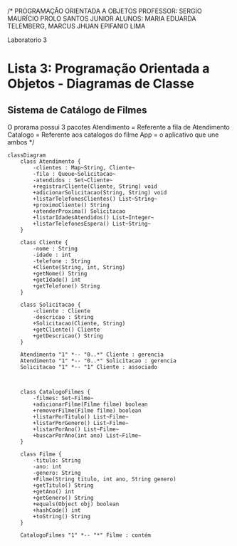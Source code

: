  /* PROGRAMAÇÃO ORIENTADA A OBJETOS
PROFESSOR: SERGIO MAURÍCIO PROLO SANTOS JUNIOR
ALUNOS: MARIA EDUARDA TELEMBERG, MARCUS JHUAN EPIFANIO LIMA

Laboratorio 3
# Lista 3: Programação Orientada a Objetos - Diagramas de Classe

## Sistema de Catálogo de Filmes 

O prorama possui 3 pacotes
Atendimento = Referente a fila de Atendimento
Catalogo = Referente aos catalogos do filme
App = o aplicativo que une ambos */

```mermaid
classDiagram
    class Atendimento {
        -clientes : Map~String, Cliente~
        -fila : Queue~Solicitacao~
        -atendidos : Set~Cliente~
        +registrarCliente(Cliente, String) void
        +adicionarSolicitacao(String, String) void
        +listarTelefonesClientes() List~String~
        +proximoCliente() String
        +atenderProxima() Solicitacao
        +listarIdadesAtendidos() List~Integer~
        +listarTelefonesEspera() List~String~
    }

    class Cliente {
        -nome : String
        -idade : int
        -telefone : String
        +Cliente(String, int, String)
        +getNome() String
        +getIdade() int
        +getTelefone() String
    }

    class Solicitacao {
        -cliente : Cliente
        -descricao : String
        +Solicitacao(Cliente, String)
        +getCliente() Cliente
        +getDescricao() String
    }
    
    Atendimento "1" *-- "0..*" Cliente : gerencia
    Atendimento "1" *-- "0..*" Solicitacao : gerencia
    Solicitacao "1" *-- "1" Cliente : associado
  

  
    class CatalogoFilmes {
        -filmes: Set~Filme~
        +adicionarFilme(Filme filme) boolean
        +removerFilme(Filme filme) boolean
        +listarPorTitulo() List~Filme~
        +listarPorGenero() List~Filme~
        +listarPorAno() List~Filme~
        +buscarPorAno(int ano) List~Filme~
    }

    class Filme {
        -titulo: String
        -ano: int
        -genero: String
        +Filme(String titulo, int ano, String genero)
        +getTitulo() String
        +getAno() int
        +getGenero() String
        +equals(Object obj) boolean
        +hashCode() int
        +toString() String
    }

    CatalogoFilmes "1" *-- "*" Filme : contém
